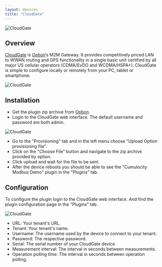 ```yaml
---
layout: devices
title: "CloudGate"
---
```


![CloudGate](/guides/devices/cloudgate/cloudgate-logo.png)

## Overview

[CloudGate](http://www.option.com/product/cloudgate/) is [Option](http://www.option.com/)’s M2M Gateway. It provides competitively priced LAN to WWAN routing and GPS functionality in a single basic unit certified by all major US cellular operators (CDMA/EvDO and WCDMA/HSPA+). CloudGate is simple to configure locally or remotely from your PC, tablet or smartphone.

![CloudGate](/guides/devices/cloudgate/cloudgate-front.jpg)

## Installation

- Get the plugin zip archive from [Option](http://www.option.com/).
- Login to the CloudGate web interface. The default username and password are both admin.

![CloudGate](/guides/devices/cloudgate/installation.jpg)

- Go to the "Provisioning" tab and in the left menu choose "Upload Option provisioning file".
- Click on the "Choose File" button and navigate to the zip archive provided by option.
- Click upload and wait for the file to be sent.
- After the device reboots you should be able to see the "Cumulocity Modbus Demo" plugin in the "Plugins" tab.

## Configuration 

To configure the plugin login to the CloudGate web interface. And find the plugin configuration page in the "Plugins" tab.  

![CloudGate](/guides/devices/cloudgate/configuration.jpg)

- URL: Your tenant's URL.
- Tenant: Your tenant's name.
- Username: The username used by the device to connect to your tenant.
- Password: The respective password.
- Serial: The serial number of your CloudGate device
- Measurement interval: The interval in seconds between measurements.
- Operation polling time: The interval in seconds between operation polling.
